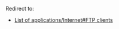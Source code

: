 Redirect to:

*   [List of applications/Internet#FTP clients](/index.php?title=List_of_applications/Internet&redirect=no#FTP_clients "List of applications/Internet")